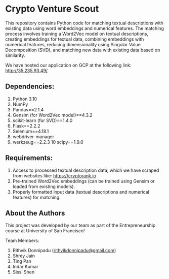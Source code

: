 # Crypto Venture Scout

This repository contains Python code for matching textual descriptions with existing data using word embeddings and numerical features. The matching process involves training a Word2Vec model on textual descriptions, creating embeddings for textual data, combining embeddings with numerical features, reducing dimensionality using Singular Value Decomposition (SVD), and matching new data with existing data based on similarity.

We have hosted our application on GCP at the following link: http://35.235.93.49/

## Dependencies:
1. Python 3.10
2. NumPy
3. Pandas==2.1.4
4. Gensim (for Word2Vec model)==4.3.2
5. scikit-learn (for SVD)==1.4.0
6. Flask==2.2.2
7. Selenium==4.18.1
8. webdriver-manager
9. werkzeug==2.2.3
10 scipy==1.9.0

## Requirements:
1. Access to processed textual description data, which we have scraped from websites like: https://cryptorank.io
2. Pre-trained Word2Vec embeddings (can be trained using Gensim or loaded from existing models).
3. Properly formatted input data (textual descriptions and numerical features) for matching.

## About the Authors

This project was developed by our team as part of the Entrepreneurship course at University of San Francisco!

Team Members:
1. Rithvik Donnipadu (rithvikdonnipadu@gmail.com)
2. Shrey Jain 
3. Ting Pan
4. Indar Kumar
5. Sissi Shen




